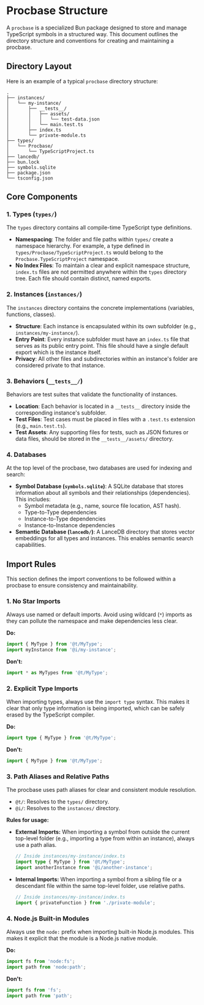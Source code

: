 # Procbase Structure

A `procbase` is a specialized Bun package designed to store and manage TypeScript symbols in a structured way. This document outlines the directory structure and conventions for creating and maintaining a procbase.

## Directory Layout

Here is an example of a typical `procbase` directory structure:

```
.
├── instances/
│   └── my-instance/
│       ├── __tests__/
│       │   ├── assets/
│       │   │   └── test-data.json
│       │   └── main.test.ts
│       ├── index.ts
│       └── private-module.ts
├── types/
│   └── Procbase/
│       └── TypeScriptProject.ts
├── lancedb/
├── bun.lock
├── symbols.sqlite
├── package.json
└── tsconfig.json
```

## Core Components

### 1. Types (`types/`)

The `types` directory contains all compile-time TypeScript type definitions.

*   **Namespacing**: The folder and file paths within `types/` create a namespace hierarchy. For example, a type defined in `types/Procbase/TypeScriptProject.ts` would belong to the `Procbase.TypeScriptProject` namespace.
*   **No Index Files**: To maintain a clear and explicit namespace structure, `index.ts` files are not permitted anywhere within the `types` directory tree. Each file should contain distinct, named exports.

### 2. Instances (`instances/`)

The `instances` directory contains the concrete implementations (variables, functions, classes).

*   **Structure**: Each instance is encapsulated within its own subfolder (e.g., `instances/my-instance/`).
*   **Entry Point**: Every instance subfolder must have an `index.ts` file that serves as its public entry point. This file should have a single default export which is the instance itself.
*   **Privacy**: All other files and subdirectories within an instance's folder are considered private to that instance.

### 3. Behaviors (`__tests__/`)

Behaviors are test suites that validate the functionality of instances.

*   **Location**: Each behavior is located in a `__tests__` directory inside the corresponding instance's subfolder.
*   **Test Files**: Test cases must be placed in files with a `.test.ts` extension (e.g., `main.test.ts`).
*   **Test Assets**: Any supporting files for tests, such as JSON fixtures or data files, should be stored in the `__tests__/assets/` directory.

### 4. Databases

At the top level of the procbase, two databases are used for indexing and search:

*   **Symbol Database (`symbols.sqlite`)**: A SQLite database that stores information about all symbols and their relationships (dependencies). This includes:
    *   Symbol metadata (e.g., name, source file location, AST hash).
    *   Type-to-Type dependencies
    *   Instance-to-Type dependencies
    *   Instance-to-Instance dependencies
*   **Semantic Database (`lancedb/`)**: A LanceDB directory that stores vector embeddings for all types and instances. This enables semantic search capabilities.

## Import Rules

This section defines the import conventions to be followed within a procbase to ensure consistency and maintainability.

### 1. No Star Imports

Always use named or default imports. Avoid using wildcard (`*`) imports as they can pollute the namespace and make dependencies less clear.

**Do:**
```typescript
import { MyType } from '@t/MyType';
import myInstance from '@i/my-instance';
```

**Don't:**
```typescript
import * as MyTypes from '@t/MyType';
```

### 2. Explicit Type Imports

When importing types, always use the `import type` syntax. This makes it clear that only type information is being imported, which can be safely erased by the TypeScript compiler.

**Do:**
```typescript
import type { MyType } from '@t/MyType';
```

**Don't:**
```typescript
import { MyType } from '@t/MyType';
```

### 3. Path Aliases and Relative Paths

The procbase uses path aliases for clear and consistent module resolution.

*   `@t/`: Resolves to the `types/` directory.
*   `@i/`: Resolves to the `instances/` directory.

**Rules for usage:**

*   **External Imports:** When importing a symbol from outside the current top-level folder (e.g., importing a type from within an instance), always use a path alias.
    ```typescript
    // Inside instances/my-instance/index.ts
    import type { MyType } from '@t/MyType';
    import anotherInstance from '@i/another-instance';
    ```

*   **Internal Imports:** When importing a symbol from a sibling file or a descendant file within the same top-level folder, use relative paths.
    ```typescript
    // Inside instances/my-instance/index.ts
    import { privateFunction } from './private-module';
    ```

### 4. Node.js Built-in Modules

Always use the `node:` prefix when importing built-in Node.js modules. This makes it explicit that the module is a Node.js native module.

**Do:**
```typescript
import fs from 'node:fs';
import path from 'node:path';
```

**Don't:**
```typescript
import fs from 'fs';
import path from 'path';
```
